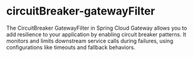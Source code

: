 # circuitBreaker-gatewayFilter
The CircuitBreaker GatewayFilter in Spring Cloud Gateway allows you to add resilience to your application by enabling circuit breaker patterns. It monitors and limits downstream service calls during failures, using configurations like timeouts and fallback behaviors.
